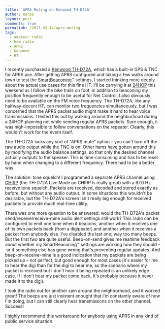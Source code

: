 ```yaml
---
title: 'APRS Muting on Kenwood TH-D72A'
author: Harpo
layout: post
comments: true
permalink: /2017-02-14/aprs-muting
tags:
  - amateur radio
  - ham radio
  - APRS
  - Kenwood
  - HT
---
```


I recently purchased a [Kenwood TH-D72A](http://www.kenwood.com/usa/com/amateur/th-d72a/), which has a built-in GPS & TNC for APRS use.  After getting APRS configured and taking a few walks around town to test the [SmartBeaconing™](http://www.hamhud.net/hh2/smartbeacon.html) settings, I started thinking more deeply about the actual use cases for this fine HT.  I'll be carrying it at [24HOP](http://rstclub.org/24hop.html) this weekend as I follow the bike trails on foot; in addition to beaconing my position frequently enough to be useful for Net Control, I also obviously need to be available on the FM voice frequency.  The TH-D72A, like any halfway-decent HT, can monitor two frequencies simultaneously, but I was concerned that the APRS packet audio might make it hard to hear voice transmissions.  I tested this out by walking around the neighborhood during a 24HOP planning net while sending regular APRS packets.  Sure enough, it was nigh-impossible to follow conversations on the repeater.  Clearly, this wouldn't work for the event itself.

The TH-D72A lacks any sort of "APRS mute" option – you can't turn off the raw audio output while the TNC is on.  Other hams have gotten around this by modifying the audio balance settings, so that only the desired channel actually outputs to the speaker.  This is time-consuming and has to be reset by hand when changing to a different frequency.  There had to be a better way.

The solution: tone squelch!  I programmed a separate APRS channel using [CHIRP](http://chirp.danplanet.com/projects/chirp/wiki/Home) (the TH-D72A Live Mode on CHIRP is really great) with a 67.0 Hz receive tone squelch.  Packets are received, decoded and stored exactly as before, but without any audio output.  In some situations this wouldn't be desirable, but the TH-D72A's screen isn't really big enough for received packets to provide much real-time utility.

There was one more question to be answered: would the TH-D72A's packet send/receive/receive-mine audio alert settings still work?  This radio can be configured to emit one tone when it beacons, another when it receives one of its own packets back (from a digipeater) and another when it receives a packet from anybody else.  I've disabled the last one; way too many beeps.  But the first two are quite useful.  Beep-on-send gives me realtime feedback about whether my SmartBeaconing™ settings are working how they should – or if something else has gone wrong that's preventing regular updates.  And beep-on-receive-mine is a good indication that my packets are being picked up – not perfect, but good enough for most cases (it's easier for me to hear the digi than for the digi to hear me, so the scenario where my packet is received but I don't hear it being repeated is an unlikely edge case.  If I don't hear my packet come back, it's probably because it never made it to the digi).

I took the radio out for another spin around the neighborhood, and it worked great!  The beeps are just insistent enought that I'm constantly aware of how I'm doing, but I can still clearly hear transmissions on the other channel.  Success!

I highly recommend this workaround for anybody using APRS in any kind of public service situation.
